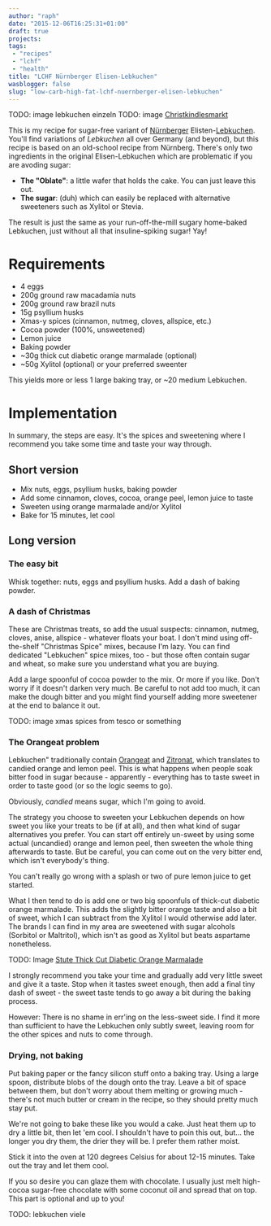 ```yaml
---
author: "raph"
date: "2015-12-06T16:25:31+01:00"
draft: true
projects:
tags:
 - "recipes"
 - "lchf"
 - "health"
title: "LCHF Nürnberger Elisen-Lebkuchen"
wasblogger: false
slug: "low-carb-high-fat-lchf-nuernberger-elisen-lebkuchen"
---
```

TODO: image lebkuchen einzeln
TODO: image [Christkindlesmarkt](https://en.wikipedia.org/wiki/Christkindlesmarkt,_Nuremberg)

This is my recipe for sugar-free variant of [Nürnberger](https://en.wikipedia.org/wiki/Christkindlesmarkt,_Nuremberg) Elisten-[Lebkuchen](https://en.wikipedia.org/wiki/Lebkuchen). You'll find variations of *Lebkuchen* all over Germany (and beyond), but this recipe is based on an old-school recipe from Nürnberg. There's only two ingredients in the original Elisen-Lebkuchen which are problematic if you are avoding sugar:
* **The "Oblate"**: a little wafer that holds the cake. You can just leave this out.
* **The sugar**: (duh) which can easily be replaced with alternative sweeteners such as Xylitol or Stevia.

The result is just the same as your run-off-the-mill sugary home-baked Lebkuchen, just without all that insuline-spiking sugar! Yay!

# Requirements
* 4 eggs
* 200g ground raw macadamia nuts
* 200g ground raw brazil nuts
* 15g psyllium husks
* Xmas-y spices (cinnamon, nutmeg, cloves, allspice, etc.)
* Cocoa powder (100%, unsweetened)
* Lemon juice
* Baking powder
* ~30g thick cut diabetic orange marmalade (optional)
* ~50g Xylitol (optional) or your preferred sweenter

This yields more or less 1 large baking tray, or ~20 medium Lebkuchen.

# Implementation
In summary, the steps are easy. It's the spices and sweetening where I recommend you take some time and taste your way through.
## Short version
* Mix nuts, eggs, psyllium husks, baking powder
* Add some cinnamon, cloves, cocoa, orange peel, lemon juice to taste
* Sweeten using orange marmalade and/or Xylitol
* Bake for 15 minutes, let cool

## Long version
### The easy bit
Whisk together: nuts, eggs and psyllium husks. Add a dash of baking powder.

### A dash of Christmas
These are Christmas treats, so add the usual suspects: cinnamon, nutmeg, cloves, anise, allspice - whatever floats your boat. I don't mind using off-the-shelf "Christmas Spice" mixes, because I'm lazy. You can find dedicated "Lebkuchen" spice mixes, too - but those often contain sugar and wheat, so make sure you understand what you are buying.

Add a large spoonful of cocoa powder to the mix. Or more if you like. Don't worry if it doesn't darken very much. Be careful to not add too much, it can make the dough bitter and you might find yourself adding more sweetener at the end to balance it out.

TODO: image xmas spices from tesco or something

### The Orangeat problem
Lebkuchen" traditionally contain [Orangeat](https://de.wikipedia.org/wiki/Orangeat) and [Zitronat](https://de.wikipedia.org/wiki/Zitronat), which translates to candied orange and lemon peel. This is what happens when people soak bitter food in sugar because - apparently - everything has to taste sweet in order to taste good (or so the logic seems to go).

Obviously, *candied* means sugar, which I'm going to avoid.

The strategy you choose to sweeten your Lebkuchen depends on how sweet you like your treats to be (if at all), and then what kind of sugar alternatives you prefer. You can start off entirely un-sweet by using some actual (uncandied) orange and lemon peel, then sweeten the whole thing afterwards to taste. But be careful, you can come out on the very bitter end, which isn't everybody's thing.

You can't really go wrong with a splash or two of pure lemon juice to get started.

What I then tend to do is add one or two big spoonfuls of thick-cut diabetic orange marmalade. This adds the slightly bitter orange taste and also a bit of sweet, which I can subtract from the Xylitol I would otherwise add later. The brands I can find in my area are sweetened with sugar alcohols (Sorbitol or Maltritol), which isn't as good as Xylitol but beats aspartame nonetheless.

TODO: Image [Stute Thick Cut Diabetic Orange Marmalade](http://www.stute-foods.com/itemlist.php?clasrefr=CatRef2)

I strongly recommend you take your time and gradually add very little sweet and give it a taste. Stop when it tastes sweet enough, then add a final tiny dash of sweet - the sweet taste tends to go away a bit during the baking process.

However: There is no shame in err'ing on the less-sweet side. I find it more than sufficient to have the Lebkuchen only subtly sweet, leaving room for the other spices and nuts to come through.

### Drying, not baking
Put baking paper or the fancy silicon stuff onto a baking tray. Using a large spoon, distribute blobs of the dough onto the tray. Leave a bit of space between them, but don't worry about them melting or growing much - there's not much butter or cream in the recipe, so they should pretty much stay put.

We're not going to bake these like you would a cake. Just heat them up to dry a little bit, then let 'em cool. I shouldn't have to poin this out, but... the longer you dry them, the drier they will be. I prefer them rather moist.

Stick it into the oven at 120 degrees Celsius for about 12-15 minutes. Take out the tray and let them cool.

If you so desire you can glaze them with chocolate. I usually just melt high-cocoa sugar-free chocolate with some coconut oil and spread that on top. This part is optional and up to you!

TODO: lebkuchen viele
